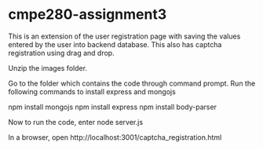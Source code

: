 # cmpe280-assignment3

This is an extension of the user registration page with saving the values entered by the user into  backend database. This also has captcha registration using drag and drop.

Unzip the images folder.

Go to the folder which contains the code through command prompt.
Run the following commands to install express and mongojs

npm install mongojs
npm install express
npm install body-parser

Now to run the code, enter 
node server.js

In a browser, open http://localhost:3001/captcha_registration.html

